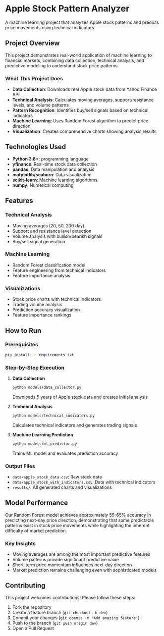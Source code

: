 # Apple Stock Pattern Analyzer

A machine learning project that analyzes Apple stock patterns and predicts price movements using technical indicators.

## Project Overview

This project demonstrates real-world application of machine learning to financial markets, combining data collection, technical analysis, and predictive modeling to understand stock price patterns.

### What This Project Does

- **Data Collection**: Downloads real Apple stock data from Yahoo Finance API
- **Technical Analysis**: Calculates moving averages, support/resistance levels, and volume patterns
- **Pattern Recognition**: Identifies buy/sell signals based on technical indicators
- **Machine Learning**: Uses Random Forest algorithm to predict price direction
- **Visualization**: Creates comprehensive charts showing analysis results

## Technologies Used

- **Python 3.8+**: programming language
- **yfinance**: Real-time stock data collection
- **pandas**: Data manipulation and analysis
- **matplotlib/seaborn**: Data visualization
- **scikit-learn**: Machine learning algorithms
- **numpy**: Numerical computing

## Features

### Technical Analysis
- Moving averages (20, 50, 200 day)
- Support and resistance level detection
- Volume analysis with bullish/bearish signals
- Buy/sell signal generation

### Machine Learning
- Random Forest classification model
- Feature engineering from technical indicators
- Feature importance analysis

### Visualizations
- Stock price charts with technical indicators
- Trading volume analysis
- Prediction accuracy visualization
- Feature importance rankings

## How to Run

### Prerequisites
```bash
pip install -r requirements.txt
```

### Step-by-Step Execution

1. **Data Collection**
   ```bash
   python models/data_collector.py
   ```
   Downloads 5 years of Apple stock data and creates initial analysis

2. **Technical Analysis**
   ```bash
   python models/technical_indicators.py
   ```
   Calculates technical indicators and generates trading signals

3. **Machine Learning Prediction**
   ```bash
   python models/ml_predictor.py
   ```
   Trains ML model and evaluates prediction accuracy

### Output Files
- `data/apple_stock_data.csv`: Raw stock data
- `data/apple_stock_with_indicators.csv`: Data with technical indicators
- `results/`: All generated charts and visualizations

## Model Performance

Our Random Forest model achieves approximately 55-65% accuracy in predicting next-day price direction, demonstrating that some predictable patterns exist in stock price movements while highlighting the inherent difficulty of market prediction.

### Key Insights
- Moving averages are among the most important predictive features
- Volume patterns provide significant predictive value
- Short-term price momentum influences next-day direction
- Market prediction remains challenging even with sophisticated models


## Contributing

This project welcomes contributions! Please follow these steps:

1. Fork the repository
2. Create a feature branch (`git checkout -b dev`)
3. Commit your changes (`git commit -m 'Add amazing feature'`)
4. Push to the branch (`git push origin dev`)
5. Open a Pull Request



